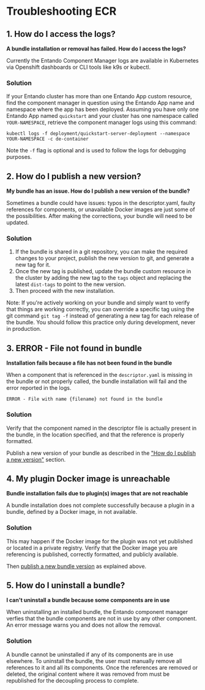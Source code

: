 # Troubleshooting ECR

## 1. How do I access the logs? 
**A bundle installation or removal has failed. How do I access the logs?**

Currently the Entando Component Manager logs are available in Kubernetes via Openshift dashboards or CLI tools like k9s or kubectl.


### Solution
If your Entando cluster has more than one Entando App custom resource, find the component manager in question using the Entando App name and namespace where the app has been deployed. Assuming you have only one Entando App named `quickstart` and your cluster has one namespace called `YOUR-NAMESPACE`, 
retrieve the component manager logs using this command:
```
kubectl logs -f deployment/quickstart-server-deployment --namespace YOUR-NAMESPACE -c de-container
```
Note the `-f` flag is optional and is used to follow the logs for debugging purposes.

## 2. How do I publish a new version? 
**My bundle has an issue. How do I publish a new version of the bundle?** 

Sometimes a bundle could have issues: typos in the descriptor.yaml, faulty references for components, or unavailable Docker images are just some of the possibilities. After making the corrections, your bundle will need to be updated.

### Solution

1. If the bundle is shared in a git repository, you can make the required changes to your project, publish the new version to git, and generate a new tag for it. 
2. Once the new tag is published, update the bundle custom resource in the cluster by adding the new tag to the `tags` object and replacing the latest `dist-tags` to point to the new version.
3. Then proceed with the new installation.

Note: If you're actively working on your bundle and simply want to verify that things are working correctly, you can override a specific tag using the git command `git tag -f` instead of generating a new tag for each release of the bundle. You should follow this practice only during development, never in production.

## 3. ERROR - File not found in bundle
**Installation fails because a file has not been found in the bundle**

When a component that is referenced in the `descriptor.yaml` is missing in the bundle or not properly called, the bundle installation will fail and the error reported in the logs.

```
ERROR - File with name {filename} not found in the bundle
```

### Solution

Verify that the component named in the descriptor file is actually present in the bundle, in the location specified, and that the reference is properly formatted.

Publish a new version of your bundle as described in the 
["How do I publish a new version"](#how-do-i-publish-a-new-bundle-version) section.

## 4. My plugin Docker image is unreachable 
**Bundle installation fails due to plugin(s) images that are not reachable**

A bundle installation does not complete successfully because a plugin in a bundle, defined by a Docker image, in not available. 

### Solution
This may happen if the Docker image for the plugin was not yet published or located in a private registry. Verify that the Docker image you are referencing is published, correctly formatted, and publicly available.

Then 
[publish a new bundle version](#how-do-i-publish-a-new-bundle-version) as explained above.

## 5. How do I uninstall a bundle? 
**I can't uninstall a bundle because some components are in use**

When uninstalling an installed bundle, the Entando component manager verfies that the bundle components are not in use by any other component. An error message warns you and does not allow the removal. 

### Solution

A bundle cannot be uninstalled if any of its components are in use elsewhere. To uninstall the bundle, the user must manually remove all references to it and all its components.
Once the references are removed or deleted, the original content where it was removed from must be republished for the decoupling process to complete.